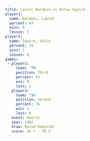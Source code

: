 ```yaml
---
title: Laurel Baldwin vs Velva Squire
player1:               
  name: Baldwin, Laurel
  percent: 43          
  wins: 0              
  losses: 1            
player2:               
  name: Squire, Velva  
  percent: 74          
  wins: 1              
  losses: 0            
games:
 - player1:         
     team: 'TR'     
     position: Third
     percent: 43    
     win: 0         
     loss: 1        
   player2:          
     team: 'SK'      
     position: Second
     percent: 74     
     win: 1          
     loss: 0         
   event: Hearts       
   year: 1982          
   draw: Round Robin(8)
   score: SK 7 - TR 5  
---
```

